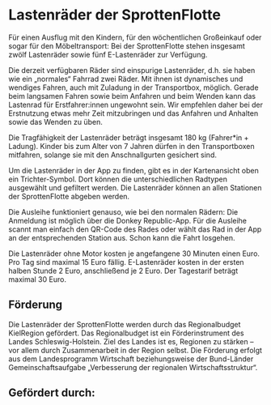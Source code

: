 Lastenräder der SprottenFlotte
==========

Für einen Ausflug mit den Kindern, für den wöchentlichen Großeinkauf oder sogar für den Möbeltransport: Bei der SprottenFlotte stehen insgesamt zwölf Lastenräder sowie fünf E-Lastenräder zur Verfügung.

Die derzeit verfügbaren Räder sind einspurige Lastenräder, d.h. sie haben wie ein „normales“ Fahrrad zwei Räder. Mit ihnen ist dynamisches und wendiges Fahren, auch mit Zuladung in der Transportbox, möglich. Gerade beim langsamen Fahren sowie beim Anfahren und beim Wenden kann das Lastenrad für Erstfahrer:innen ungewohnt sein. Wir empfehlen daher bei der Erstnutzung etwas mehr Zeit mitzubringen und das Anfahren und Anhalten sowie das Wenden zu üben.

Die Tragfähigkeit der Lastenräder beträgt insgesamt 180 kg (Fahrer\*in + Ladung). Kinder bis zum Alter von 7 Jahren dürfen in den Transportboxen mitfahren, solange sie mit den Anschnallgurten gesichert sind.

Um die Lastenräder in der App zu finden, gibt es in der Kartenansicht oben ein Trichter-Symbol. Dort können die unterschiedlichen Radtypen ausgewählt und gefiltert werden. Die Lastenräder können an allen Stationen der SprottenFlotte abgeben werden.

Die Ausleihe funktioniert genauso, wie bei den normalen Rädern: Die Anmeldung ist möglich über die Donkey Republic-App. Für die Ausleihe scannt man einfach den QR-Code des Rades oder wählt das Rad in der App an der entsprechenden Station aus. Schon kann die Fahrt losgehen.

Die Lastenräder ohne Motor kosten je angefangene 30 Minuten einen Euro. Pro Tag sind maximal 15 Euro fällig.
E-Lastenräder kosten in der ersten halben Stunde 2 Euro, anschließend je 2 Euro. Der Tagestarif beträgt maximal 30 Euro.

Förderung
----------

Die Lastenräder der SprottenFlotte werden durch das Regionalbudget KielRegion gefördert. Das Regionalbudget ist ein Förderinstrument des Landes Schleswig-Holstein. Ziel des Landes ist es, Regionen zu stärken – vor allem durch Zusammenarbeit in der Region selbst. Die Förderung erfolgt aus dem Landesprogramm Wirtschaft beziehungsweise der Bund-Länder Gemeinschaftsaufgabe „Verbesserung der regionalen Wirtschaftsstruktur“.

Gefördert durch:
----------
